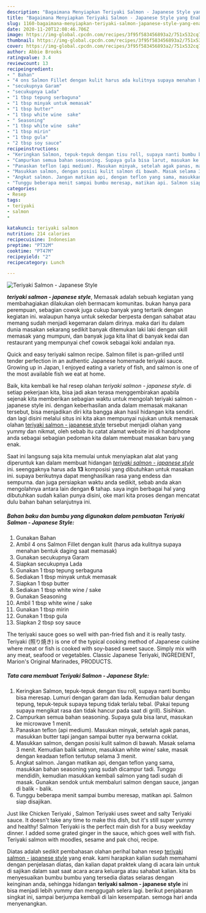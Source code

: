 ```yaml
---
description: "Bagaimana Menyiapkan Teriyaki Salmon - Japanese Style yang Enak"
title: "Bagaimana Menyiapkan Teriyaki Salmon - Japanese Style yang Enak"
slug: 1160-bagaimana-menyiapkan-teriyaki-salmon-japanese-style-yang-enak
date: 2020-11-20T12:08:46.706Z
image: https://img-global.cpcdn.com/recipes/3f95f583456893a2/751x532cq70/teriyaki-salmon-japanese-style-foto-resep-utama.jpg
thumbnail: https://img-global.cpcdn.com/recipes/3f95f583456893a2/751x532cq70/teriyaki-salmon-japanese-style-foto-resep-utama.jpg
cover: https://img-global.cpcdn.com/recipes/3f95f583456893a2/751x532cq70/teriyaki-salmon-japanese-style-foto-resep-utama.jpg
author: Abbie Brooks
ratingvalue: 3.4
reviewcount: 13
recipeingredient:
- " Bahan"
- "4 ons Salmon Fillet dengan kulit harus ada kulitnya supaya menahan bentuk daging saat memasak"
- "secukupnya Garam"
- "secukupnya Lada"
- "1 tbsp tepung serbaguna"
- "1 tbsp minyak untuk memasak"
- "1 tbsp butter"
- "1 tbsp white wine  sake"
- " Seasoning"
- "1 tbsp white wine  sake"
- "1 tbsp mirin"
- "1 tbsp gula"
- "2 tbsp soy sauce"
recipeinstructions:
- "Keringkan Salmon, tepuk-tepuk dengan tisu roll, supaya nanti bumbu bisa meresap. Lumuri dengan garam dan lada. Kemudian balur dengan tepung, tepuk-tepuk supaya tepung tidak terlalu tebal. (Pakai tepung supaya mengikat rasa dan tidak hancur pada saat di grill). Sisihkan."
- "Campurkan semua bahan seasoning. Supaya gula bisa larut, masukan ke microwave 1 menit."
- "Panaskan teflon (api medium). Masukan minyak, setelah agak panas, masukkan butter tapi jangan sampai butter nya berwarna coklat."
- "Masukkan salmon, dengan posisi kulit salmon di bawah. Masak selama 3 menit. Kemudian balik salmon, masukkan white wine/ sake, masak dengan keadaan teflon tertutup selama 3 menit."
- "Angkat salmon. Jangan matikan api, dengan teflon yang sama, masukkan bahan seasoning yang sudah dicampur tadi. Tunggu mendidih, kemudian masukkan kembali salmon yang tadi sudah di masak. Gunakan sendok untuk membaluri salmon dengan sauce, jangan di balik - balik."
- "Tunggu beberapa menit sampai bumbu meresap, matikan api. Salmon siap disajikan."
categories:
- Resep
tags:
- teriyaki
- salmon
- 

katakunci: teriyaki salmon  
nutrition: 214 calories
recipecuisine: Indonesian
preptime: "PT32M"
cooktime: "PT47M"
recipeyield: "2"
recipecategory: Lunch

---
```



![Teriyaki Salmon - Japanese Style](https://img-global.cpcdn.com/recipes/3f95f583456893a2/751x532cq70/teriyaki-salmon-japanese-style-foto-resep-utama.jpg)

<b><i>teriyaki salmon - japanese style</i></b>, Memasak adalah sebuah kegiatan yang membahagiakan dilakukan oleh bermacam komunitas. bukan hanya para perempuan, sebagian cowok juga cukup banyak yang tertarik dengan kegiatan ini. walaupun hanya untuk sekedar berpesta dengan sahabat atau memang sudah menjadi kegemaran dalam dirinya. maka dari itu dalam dunia masakan sekarang sedikit banyak ditemukan laki laki dengan skill memasak yang mumpuni, dan banyak juga kita lihat di banyak kedai dan restaurant yang mempunyai chef cowok sebagai koki andalan nya.

Quick and easy teriyaki salmon recipe. Salmon fillet is pan-grilled until tender perfection in an authentic Japanese homemade teriyaki sauce. Growing up in Japan, I enjoyed eating a variety of fish, and salmon is one of the most available fish we eat at home.

Baik, kita kembali ke hal resep olahan <i>teriyaki salmon - japanese style</i>. di setiap pekerjaan kita, bisa jadi akan terasa menggembirakan apabila sejenak kita memberikan sebagian waktu untuk mengolah teriyaki salmon - japanese style ini. dengan keberhasilan anda dalam memasak makanan tersebut, bisa menjadikan diri kita bangga akan hasil hidangan kita sendiri. dan lagi disini melalui situs ini kita akan mempunyai rujukan untuk memasak olahan <u>teriyaki salmon - japanese style</u> tersebut menjadi olahan yang yummy dan nikmat, oleh sebab itu catat alamat website ini di handphone anda sebagai sebagian pedoman kita dalam membuat masakan baru yang enak.


Saat ini langsung saja kita memulai untuk menyiapkan alat alat yang diperuntuk kan dalam membuat hidangan <u><i>teriyaki salmon - japanese style</i></u> ini. seenggaknya harus ada <b>13</b> komposisi yang dibutuhkan untuk masakan ini. supaya berikutnya dapat menghasilkan rasa yang endess dan sempurna. dan juga persiapkan waktu anda sedikit, sebab anda akan mengolahnya antara lain dengan <b>6</b> tahap. saya ingin berbagai hal yang dibutuhkan sudah kalian punya disini, oke mari kita proses dengan mencatat dulu bahan bahan selanjutnya ini.

<!--inarticleads1-->

##### Bahan baku dan bumbu yang digunakan dalam pembuatan Teriyaki Salmon - Japanese Style:

1. Gunakan  Bahan
1. Ambil 4 ons Salmon Fillet dengan kulit (harus ada kulitnya supaya menahan bentuk daging saat memasak)
1. Gunakan secukupnya Garam
1. Siapkan secukupnya Lada
1. Gunakan 1 tbsp tepung serbaguna
1. Sediakan 1 tbsp minyak untuk memasak
1. Siapkan 1 tbsp butter
1. Sediakan 1 tbsp white wine / sake
1. Gunakan  Seasoning
1. Ambil 1 tbsp white wine / sake
1. Gunakan 1 tbsp mirin
1. Gunakan 1 tbsp gula
1. Siapkan 2 tbsp soy sauce


The teriyaki sauce goes so well with pan-fried fish and it is really tasty. Teriyaki (照り焼き) is one of the typical cooking method of Japanese cuisine where meat or fish is cooked with soy-based sweet sauce. Simply mix with any meat, seafood or vegetables. Classic Japanese Teriyaki, INGREDIENT, Marion&#39;s Original Marinades, PRODUCTS. 

<!--inarticleads2-->

##### Tata cara membuat Teriyaki Salmon - Japanese Style:

1. Keringkan Salmon, tepuk-tepuk dengan tisu roll, supaya nanti bumbu bisa meresap. Lumuri dengan garam dan lada. Kemudian balur dengan tepung, tepuk-tepuk supaya tepung tidak terlalu tebal. (Pakai tepung supaya mengikat rasa dan tidak hancur pada saat di grill). Sisihkan.
1. Campurkan semua bahan seasoning. Supaya gula bisa larut, masukan ke microwave 1 menit.
1. Panaskan teflon (api medium). Masukan minyak, setelah agak panas, masukkan butter tapi jangan sampai butter nya berwarna coklat.
1. Masukkan salmon, dengan posisi kulit salmon di bawah. Masak selama 3 menit. Kemudian balik salmon, masukkan white wine/ sake, masak dengan keadaan teflon tertutup selama 3 menit.
1. Angkat salmon. Jangan matikan api, dengan teflon yang sama, masukkan bahan seasoning yang sudah dicampur tadi. Tunggu mendidih, kemudian masukkan kembali salmon yang tadi sudah di masak. Gunakan sendok untuk membaluri salmon dengan sauce, jangan di balik - balik.
1. Tunggu beberapa menit sampai bumbu meresap, matikan api. Salmon siap disajikan.


Just like Chicken Teriyaki , Salmon Teriyaki uses sweet and salty Teriyaki sauce. It doesn&#39;t take any time to make this dish, but it&#39;s still super yummy and healthy! Salmon Teriyaki is the perfect main dish for a busy weekday dinner. I added some grated ginger in the sauce, which goes well with fish. Teriyaki salmon with moodles, sesame and pak choi, recipe. 

Diatas adalah sedikit pembahasan olahan perihal bahan resep <u>teriyaki salmon - japanese style</u> yang enak. kami harapkan kalian sudah memahami dengan penjelasan diatas, dan kalian dapat praktek ulang di acara lain untuk di sajikan dalam saat saat acara acara keluarga atau sahabat kalian. kita bs menyesuaikan bumbu bumbu yang tersedia diatas selaras dengan keinginan anda, sehingga hidangan <b>teriyaki salmon - japanese style</b> ini bisa menjadi lebih yummy dan menggugah selera lagi. berikut penjabaran singkat ini, sampai berjumpa kembali di lain kesempatan. semoga hari anda menyenangkan.
